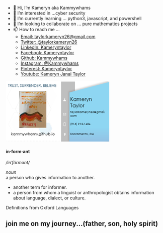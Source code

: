 - 👋 Hi, I’m Kameryn aka Kammywhams  
- 👀 I’m interested in ...cyber security  
- 🌱 I’m currently learning ... python3, javascript, and powershell  
- 💞️ I’m looking to collaborate on ... pure mathematics projects  
- 📫 How to reach me ...  
     - [Email: taylorkameryn26@gmail.com](mailto::)   
     - [Twitter: @taylorkameryn26](https://www.twitter.com/taylorkameryn26)  
     - [LinkedIn: Kameryntaylor](https://www.linkedin.com/in/kameryn-taylor-b42928aa/)  
     - [Facebook: Kameryntaylor](https://www.facebook.com/kameryn.taylor.7)  
     - [Github: Kammywhams](https://github.com/kammywhams/kammywhams.github.io)
     - [Instagram: @Kammywhams](https://www.instagram.com/kammywhams/)
     - [Pinterest: Kameryntaylor](https://www.pinterest.com/kameryntaylor/)
     - [Youtube: Kameryn Janai Taylor](https://www.youtube.com/channel/UCJxjMRQLUEYuJ81VhhzpBng)  

<!---
kammywhams/kammywhams is a ✨ special ✨ repository because its `README.md` (this file) appears on your GitHub profile.
You can click the Preview link to take a look at your changes.
--->
![businesscards](/assets/bc5.PNG)  
#### in·form·ant  
*/inˈfôrmənt/*  
  
*noun*  
a person who gives information to another.  
- another term for informer.  
- a person from whom a linguist or anthropologist obtains information about language, dialect, or culture.  
  
Definitions from Oxford Languages  


join me on my journey...(father, son, holy spirit)
-
